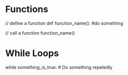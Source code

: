 # Functions

// define a function
def function_name():
#do something

// call a function
function_name()

# While Loops

while something_is_true: # Do something repetedly
